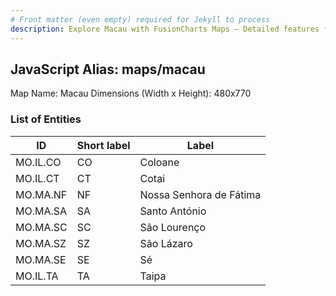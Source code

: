 ```yaml
---
# Front matter (even empty) required for Jekyll to process
description: Explore Macau with FusionCharts Maps – Detailed features for seamless integration. Try now & enhance your data visualization today! 
---
```


## JavaScript Alias: maps/macau

Map Name: Macau
Dimensions (Width x Height): 480x770





### List of Entities

ID | Short label | Label
---|---|---|
MO.IL.CO|CO|Coloane
MO.IL.CT|CT|Cotai
MO.MA.NF|NF|Nossa Senhora de Fátima
MO.MA.SA|SA|Santo António
MO.MA.SC|SC|São Lourenço
MO.MA.SZ|SZ|São Lázaro
MO.MA.SE|SE|Sé
MO.IL.TA|TA|Taipa

